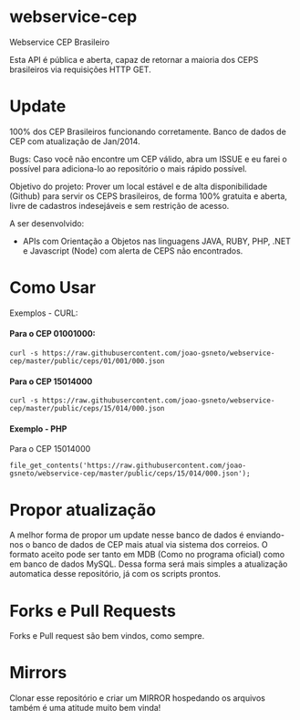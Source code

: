 webservice-cep
==============

Webservice CEP Brasileiro

Esta API é pública e aberta, capaz de retornar a maioria dos CEPS brasileiros via requisições HTTP GET.

Update
==============
100% dos CEP Brasileiros funcionando corretamente.
Banco de dados de CEP com atualização de Jan/2014.


Bugs:
Caso você não encontre um CEP válido, abra um ISSUE e eu farei o possível para adiciona-lo ao repositório o mais rápido possível.

Objetivo do projeto:
Prover um local estável e de alta disponibilidade (Github) para servir os CEPS brasileiros, de forma 100% gratuita e aberta, livre de cadastros indesejáveis e sem restrição de acesso.

A ser desenvolvido:
* APIs com Orientação a Objetos nas linguagens JAVA, RUBY, PHP, .NET e Javascript (Node) com alerta de CEPS não encontrados.

Como Usar
==============

Exemplos - CURL:

#### Para o CEP 01001000:

``curl -s https://raw.githubusercontent.com/joao-gsneto/webservice-cep/master/public/ceps/01/001/000.json``

#### Para o CEP 15014000

``curl -s https://raw.githubusercontent.com/joao-gsneto/webservice-cep/master/public/ceps/15/014/000.json``

#### Exemplo - PHP

Para o CEP 15014000

``file_get_contents('https://raw.githubusercontent.com/joao-gsneto/webservice-cep/master/public/ceps/15/014/000.json');``


Propor atualização
===================

A melhor forma de propor um update nesse banco de dados é enviando-nos o banco de dados de CEP mais atual via sistema dos correios.
O formato aceito pode ser tanto em MDB (Como no programa oficial) como em banco de dados MySQL.
Dessa forma será mais simples a atualização automatica desse repositório, já com os scripts prontos.


Forks e Pull Requests 
==================
Forks e Pull request são bem vindos, como sempre.


Mirrors
=================
Clonar esse repositório e criar um MIRROR hospedando os arquivos também é uma atitude muito bem vinda!
